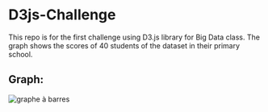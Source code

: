 # D3js-Challenge

This repo is for the first challenge using D3.js library for Big Data class.
The graph shows the scores of 40 students of the dataset in their primary school.



## Graph:

![graphe à barres](https://user-images.githubusercontent.com/40637137/203354382-12e766a0-a3aa-44e3-804e-12b6dd84727b.PNG)
